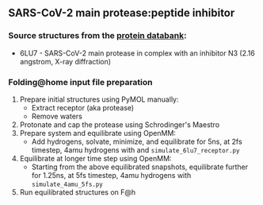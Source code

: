 ## SARS-CoV-2 main protease:peptide inhibitor

### Source structures from the [protein databank](http://rcsb.org): 
* 6LU7 - SARS-CoV-2 main protease in complex with an inhibitor N3 (2.16 angstrom, X-ray diffraction)

### Folding@home input file preparation 
1. Prepare initial structures using PyMOL manually:
    - Extract receptor (aka protease)
    - Remove waters
2. Protonate and cap the protease using Schrodinger's Maestro
3. Prepare system and equilibrate using OpenMM:
    - Add hydrogens, solvate, minimize, and equilibrate for 5ns, at 2fs timestep, 4amu hydrogens with and `simulate_6lu7_receptor.py`
4. Equilibrate at longer time step using OpenMM:
    - Starting from the above equilibrated snapshots, equilibrate further for 1.25ns, at 5fs timestep, 4amu hydrogens with `simulate_4amu_5fs.py`
5. Run equilibrated structures on F@h


